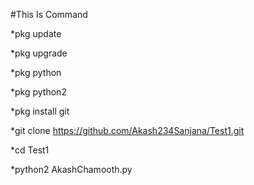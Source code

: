 #This Is Command


*pkg update

*pkg upgrade

*pkg python

*pkg python2

*pkg install git

*git clone https://github.com/Akash234Sanjana/Test1.git

*cd Test1

*python2 AkashChamooth.py
